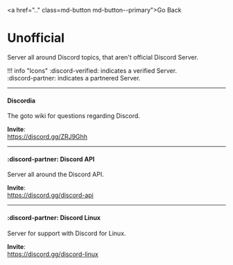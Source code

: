 <a href=".." class=md-button md-button--primary">Go Back</a>

# Unofficial
Server all around Discord topics, that aren't official Discord Server.

!!! info "Icons"
    :discord-verified: indicates a verified Server.  
    :discord-partner: indicates a partnered Server.

----
#### Discordia
The goto wiki for questions regarding Discord.

**Invite**:  
https://discord.gg/ZRJ9Ghh

----
#### :discord-partner: Discord API
Server all around the Discord API.

**Invite**:  
https://discord.gg/discord-api

----
#### :discord-partner: Discord Linux
Server for support with Discord for Linux.

**Invite**:  
https://discord.gg/discord-linux
